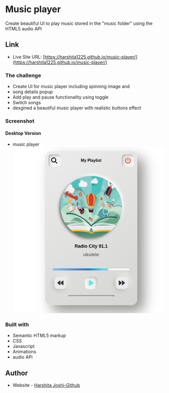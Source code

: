 # Music player

Create beautiful UI to play music stored in the "music folder" using the HTML5 audio API

## Link

- Live Site URL: [https://harshita1225.github.io/music-player/](https://harshita1225.github.io/music-player/)

### The challenge

- Create UI for music player including spinning image and
- song details popup
- Add play and pause functionality using toggle
- Switch songs
- desgined a beautiful music player with realistic buttons effect

### Screenshot

#### Desktop Version

- music player
  ![Mobile Layout](./images/Screenshot%20from%202022-10-24%2022-29-32.png)

### Built with

- Semantic HTML5 markup
- CSS
- Javascript
- Animations
- audio APi

## Author

- Website - [Harshita Joshi-Github](https://github.com/harshita1225)
